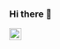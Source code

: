 ### Hi there 👋

<!--
**yagmurlu/yagmurlu** is a ✨ _special_ ✨ repository because its `README.md` (this file) appears on your GitHub profile.

Here are some ideas to get you started:

- 🔭 I’m currently working on ...
- 🌱 I’m currently learning ...
- 👯 I’m looking to collaborate on ...
- 🤔 I’m looking for help with ...
- 💬 Ask me about ...
- 📫 How to reach me: ...
- 😄 Pronouns: ...
- ⚡ Fun fact: ...
-->
<a href="https://www.linkedin.com/in/abhisheknaiidu/">
  <img align="left" alt="Abhishek's LinkedIN" width="22px" src="https://www.linkedin.com/in/aleyna-ya%C4%9Fmur-t%C3%BCmt%C3%BCrk-05a28b207/master/assets/linkedin.svg" />
</a>
